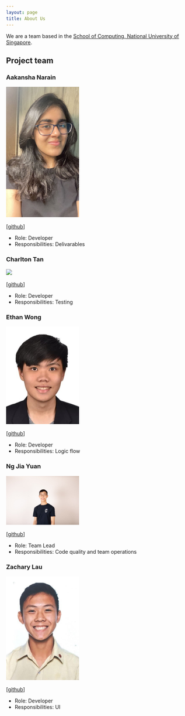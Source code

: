 ```yaml
---
layout: page
title: About Us
---
```


We are a team based in the [School of Computing, National University of Singapore](http://www.comp.nus.edu.sg).

## Project team

### Aakansha Narain

<img src="images/aakanshanarain.png" width="200px">

[[github](https://github.com/aakanshanarain)]

* Role: Developer
* Responsibilities: Delivarables
### Charlton Tan

<img src="images/charltontanator.png" width="200px">

[[github](http://github.com/charltonator)]

* Role: Developer
* Responsibilities: Testing

### Ethan Wong

<img src="images/ethanwong6362.png" width="200px">

[[github](http://github.com/ethanwong6362)]

* Role: Developer
* Responsibilities: Logic flow 

### Ng Jia Yuan

<img src="images/ngjiayuan.png" width="200px">

[[github](http://github.com/ngjiayuan)]

* Role: Team Lead
* Responsibilities: Code quality and team operations

### Zachary Lau

<img src="images/zacharylwy.png" width="200px">

[[github](http://github.com/zacharylwy)]

* Role: Developer
* Responsibilities: UI
